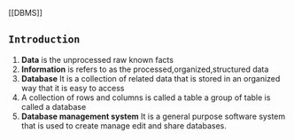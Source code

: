 [[DBMS]]
## **```Introduction```**
1. **Data** is the unprocessed raw known facts
2. **Information** is refers to as the processed,organized,structured data
3. **Database** It is a collection of related data that is stored in an organized way that it is easy to access
4. A collection of rows and columns is called a table a group of table is called a database
5. **Database management system** It is a general purpose software system  that is used to  create manage edit and  share databases.  
